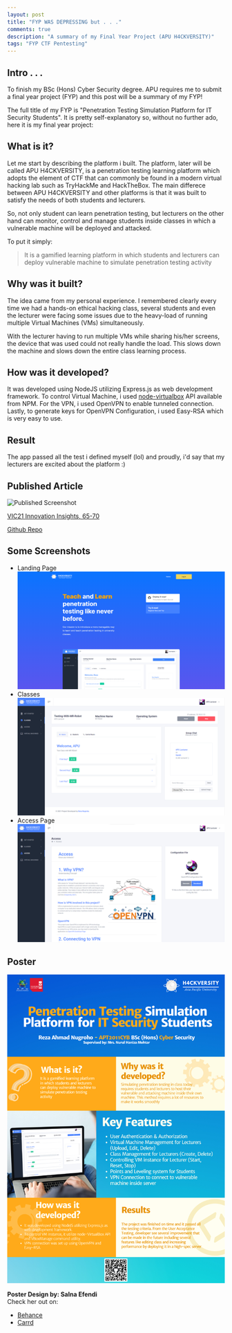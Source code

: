 ```yaml
---
layout: post
title: "FYP WAS DEPRESSING but . . ."
comments: true
description: "A summary of my Final Year Project (APU H4CKVERSITY)"
tags: "FYP CTF Pentesting"
---
```


## Intro . . .

To finish my BSc (Hons) Cyber Security degree. APU requires me to submit a final year project (FYP) and this post will be a summary of my FYP!   
   
The full title of my FYP is "Penetration Testing Simulation Platform for IT Security Students". It is pretty self-explanatory so, without no further ado, here it is my final year project:

## What is it?
Let me start by describing the platform i built. The platform, later will be called APU H4CKVERSITY, is a penetration testing learning platform which adopts the element of CTF that can commonly be found in a modern virtual hacking lab such as TryHackMe and HackTheBox. The main differece between APU H4CKVERSITY and other platforms is that it was built to satisfy the needs of both students and lecturers.   
   
So, not only student can learn penetration testing, but lecturers on the other hand can monitor, control and manage students inside classes in which a vulnerable machine will be deployed and attacked.

To put it simply:

> It is a gamified learning platform in which students and lecturers can deploy vulnerable machine to simulate penetration testing activity 


## Why was it built?
The idea came from my personal experience. I remembered clearly every time we had a hands-on ethical hacking class, several students and even the lecturer were facing some issues due to the heavy-load of running multiple Virtual Machines (VMs) simultaneously.
   
With the lecturer having to run multiple VMs while sharing his/her screens, the device that was used could not really handle the load. This slows down the machine and slows down the entire class learning process.

## How was it developed?
It was developed using NodeJS utilizing Express.js as web development framework. To control Virtual Machine, i used [node-virtualbox](https://www.npmjs.com/package/virtualbox) API available from NPM. For the VPN, i used OpenVPN to enable tunneled connection. Lastly, to generate keys for OpenVPN Configuration, i used Easy-RSA which is very easy to use.

## Result
The app passed all the test i defined myself (lol) and proudly, i'd say that my lecturers are excited about the platform :)

## Published Article
![Published Screenshot](https://user-images.githubusercontent.com/56182238/230714426-aa14aa07-a91a-413c-ac99-357484ae49fc.png)

[VIC21 Innovation Insights, 65-70](https://vic22.my/wp-content/uploads/2021/11/INNOVATION-INSIGHTS-SERIES-2-2021.pdf#page=77) 

[Github Repo](https://github.com/no0g/h4ckversity)

## Some Screenshots
- Landing Page
![landing](/assets/images/landing.png)
- Classes
![landing](/assets/images/class.png)
- Access Page
![landing](/assets/images/vpn.png)
## Poster
![landing](/assets/images/poster.png)

**Poster Design by: Salna Efendi**   
Check her out on:
- [Behance](http://behance.net/salna)   
- [Carrd](http://sfe.carrd.co/)
